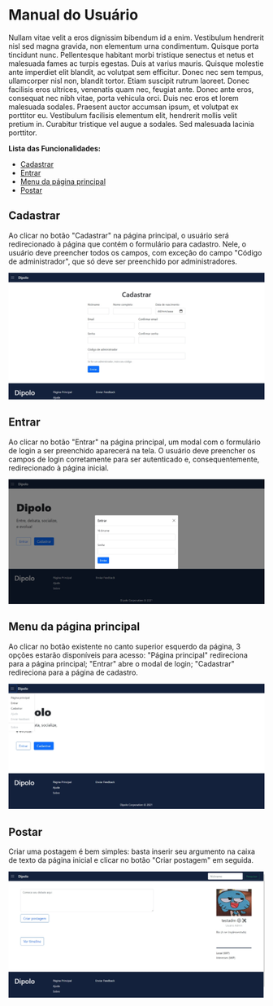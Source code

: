 # Manual do Usuário

Nullam vitae velit a eros dignissim bibendum id a enim. Vestibulum hendrerit nisl sed magna gravida, non elementum urna condimentum. Quisque porta tincidunt nunc. Pellentesque habitant morbi tristique senectus et netus et malesuada fames ac turpis egestas. Duis at varius mauris. Quisque molestie ante imperdiet elit blandit, ac volutpat sem efficitur. Donec nec sem tempus, ullamcorper nisl non, blandit tortor. Etiam suscipit rutrum laoreet. Donec facilisis eros ultrices, venenatis quam nec, feugiat ante. Donec ante eros, consequat nec nibh vitae, porta vehicula orci. Duis nec eros et lorem malesuada sodales. Praesent auctor accumsan ipsum, et volutpat ex porttitor eu. Vestibulum facilisis elementum elit, hendrerit mollis velit pretium in. Curabitur tristique vel augue a sodales. Sed malesuada lacinia porttitor.

**Lista das Funcionalidades:**

 - [Cadastrar](#Cadastrar)
 - [Entrar](#Entrar)
 - [Menu da página principal](#Menu-da-página-principal)
 - [Postar](#Postar)

## Cadastrar

Ao clicar no botão "Cadastrar" na página principal, o usuário será redirecionado à página que contém o formulário para cadastro. Nele, o usuário deve preencher todos os campos, com exceção do campo "Código de administrador", que só deve ser preenchido por administradores.

![Cadastrar](imagens/cadastrar.jpg)

## Entrar

Ao clicar no botão "Entrar" na página principal, um modal com o formulário de login a ser preenchido aparecerá na tela. O usuário deve preencher os campos de login corretamente para ser autenticado e, consequentemente, redirecionado à página inicial.

![Entrar](imagens/entrar.jpg)

## Menu da página principal

Ao clicar no botão existente no canto superior esquerdo da página, 3 opções estarão disponíveis para acesso:
    "Página principal" redireciona para a página principal;
    "Entrar" abre o modal de login;
    "Cadastrar" redireciona para a página de cadastro.

![Menu da página principal](imagens/menu-da-pagina-principal.jpg)

## Postar

Criar uma postagem é bem simples: basta inserir seu argumento na caixa de texto da página inicial e clicar no botão "Criar postagem" em seguida.

![Postar](imagens/postar.jpg)